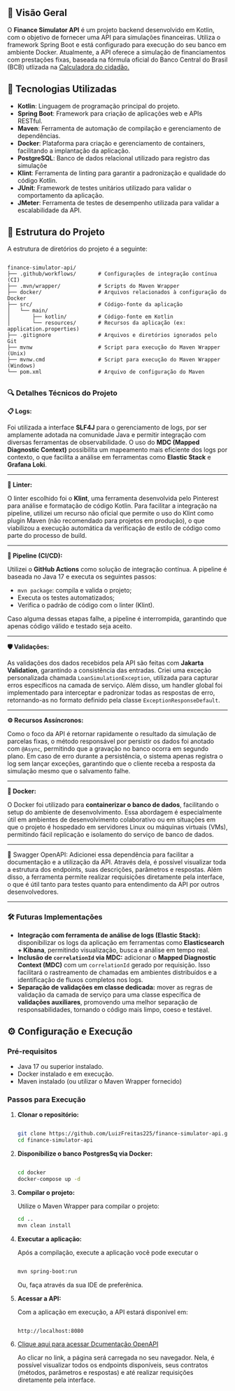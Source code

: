 ## 🧾 Visão Geral

O **Finance Simulator API** é um projeto backend desenvolvido em Kotlin, com o objetivo de fornecer uma API para simulações financeiras. Utiliza o framework Spring Boot e está configurado para execução do seu banco em ambiente Docker. Atualmente, a API oferece a simulação de financiamentos com prestações fixas, baseada na fórmula oficial do Banco Central do Brasil (BCB) utlizada na  [Calculadora do cidadão.](https://www3.bcb.gov.br/CALCIDADAO/publico/exibirFormFinanciamentoPrestacoesFixas.do?method=exibirFormFinanciamentoPrestacoesFixas)

## 🚀 Tecnologias Utilizadas

- **Kotlin**: Linguagem de programação principal do projeto.
- **Spring Boot**: Framework para criação de aplicações web e APIs RESTful.
- **Maven**: Ferramenta de automação de compilação e gerenciamento de dependências.
- **Docker**: Plataforma para criação e gerenciamento de containers, facilitando a implantação da aplicação.
- **PostgreSQL**: Banco de dados relacional utilizado para registro das simulaçõe
- **Klint**: Ferramenta de linting para garantir a padronização e qualidade do código Kotlin.
- **JUnit**: Framework de testes unitários utilizado para validar o comportamento da aplicação.
- **JMeter**: Ferramenta de testes de desempenho utilizada para validar a escalabilidade da API.

## 📁 Estrutura do Projeto

A estrutura de diretórios do projeto é a seguinte:

```

finance-simulator-api/
├── .github/workflows/       # Configurações de integração contínua (CI)
├── .mvn/wrapper/            # Scripts do Maven Wrapper
├── docker/                  # Arquivos relacionados à configuração do Docker
├── src/                     # Código-fonte da aplicação
│   └── main/
│       ├── kotlin/          # Código-fonte em Kotlin
│       └── resources/       # Recursos da aplicação (ex: application.properties)
├── .gitignore               # Arquivos e diretórios ignorados pelo Git
├── mvnw                     # Script para execução do Maven Wrapper (Unix)
├── mvnw.cmd                 # Script para execução do Maven Wrapper (Windows)
└── pom.xml                  # Arquivo de configuração do Maven

```

## 

### 🔍 Detalhes Técnicos do Projeto

**📋 Logs:**

Foi utilizada a interface **SLF4J** para o gerenciamento de logs, por ser amplamente adotada na comunidade Java e permitir integração com diversas ferramentas de observabilidade. O uso do **MDC (Mapped Diagnostic Context)** possibilita um mapeamento mais eficiente dos logs por contexto, o que facilita a análise em ferramentas como **Elastic Stack** e **Grafana Loki**.

---

**🧹 Linter:**

O linter escolhido foi o **Klint**, uma ferramenta desenvolvida pelo Pinterest para análise e formatação de código Kotlin. Para facilitar a integração na pipeline, utilizei um recurso não oficial que permite o uso do Klint como plugin Maven (não recomendado para projetos em produção), o que viabilizou a execução automática da verificação de estilo de código como parte do processo de build.

---

**🔁 Pipeline (CI/CD):**

Utilizei o **GitHub Actions** como solução de integração contínua. A pipeline é baseada no Java 17 e executa os seguintes passos:

- `mvn package`: compila e valida o projeto;
- Executa os testes automatizados;
- Verifica o padrão de código com o linter (Klint).

Caso alguma dessas etapas falhe, a pipeline é interrompida, garantindo que apenas código válido e testado seja aceito.

---

**🛡️ Validações:**

As validações dos dados recebidos pela API são feitas com **Jakarta Validation**, garantindo a consistência das entradas. Criei uma exceção personalizada chamada `LoanSimulationException`, utilizada para capturar erros específicos na camada de serviço. Além disso, um handler global foi implementado para interceptar e padronizar todas as respostas de erro, retornando-as no formato definido pela classe `ExceptionResponseDefault`.

---

**⚙️ Recursos Assíncronos:**

Como o foco da API é retornar rapidamente o resultado da simulação de parcelas fixas, o método responsável por persistir os dados foi anotado com `@Async`, permitindo que a gravação no banco ocorra em segundo plano. Em caso de erro durante a persistência, o sistema apenas registra o log sem lançar exceções, garantindo que o cliente receba a resposta da simulação mesmo que o salvamento falhe.

---

**🐳 Docker:**

O Docker foi utilizado para **containerizar o banco de dados**, facilitando o setup do ambiente de desenvolvimento. Essa abordagem é especialmente útil em ambientes de desenvolvimento colaborativo ou em situações em que o projeto é hospedado em servidores Linux ou máquinas virtuais (VMs), permitindo fácil replicação e isolamento do serviço de banco de dados.

---

📘 Swagger OpenAPI:
Adicionei essa dependência para facilitar a documentação e a utilização da API. Através dela, é possível visualizar toda a estrutura dos endpoints, suas descrições, parâmetros e respostas. Além disso, a ferramenta permite realizar requisições diretamente pela interface, o que é útil tanto para testes quanto para entendimento da API por outros desenvolvedores.

---

### 🛠️ Futuras Implementações

- **Integração com ferramenta de análise de logs (Elastic Stack):** disponibilizar os logs da aplicação em ferramentas como **Elasticsearch + Kibana**, permitindo visualização, busca e análise em tempo real.
- **Inclusão de `correlationId` via MDC:** adicionar o **Mapped Diagnostic Context (MDC)** com um `correlationId` gerado por requisição. Isso facilitará o rastreamento de chamadas em ambientes distribuídos e a identificação de fluxos completos nos logs.
- **Separação de validações em classe dedicada:** mover as regras de validação da camada de serviço para uma classe específica de **validações auxiliares**, promovendo uma melhor separação de responsabilidades, tornando o código mais limpo, coeso e testável.

## ⚙️ Configuração e Execução

### Pré-requisitos

- Java 17 ou superior instalado.
- Docker instalado e em execução.
- Maven instalado (ou utilizar o Maven Wrapper fornecido)

### Passos para Execução

1. **Clonar o repositório:**

    ```bash
    
    git clone https://github.com/LuizFreitas225/finance-simulator-api.git
    cd finance-simulator-api
    ```

2. **Disponibilize o banco PostgresSq via Docker:**

   ```bash
   
   cd docker
   docker-compose up -d
   ```

3. **Compilar o projeto:**

   Utilize o Maven Wrapper para compilar o projeto:

    ```bash
    cd ..
    mvn clean install
    ```

4. **Executar a aplicação:**

   Após a compilação, execute a aplicação você pode executar o

    ```bash
    
    mvn spring-boot:run
    ```


   Ou, faça através da sua IDE de preferênica.

5. **Acessar a API:**

   Com a aplicação em execução, a API estará disponível em:

    ```
    
    http://localhost:8080
    
    ```

6. [Clique aqui para acessar Dcumentação OpenAPI](http://localhost:8080/swagger-ui/index.html)

   Ao clicar no link, a página será carregada no seu navegador. Nela, é possível visualizar todos os endpoints disponíveis, seus contratos (métodos, parâmetros e respostas) e até realizar requisições diretamente pela interface.

